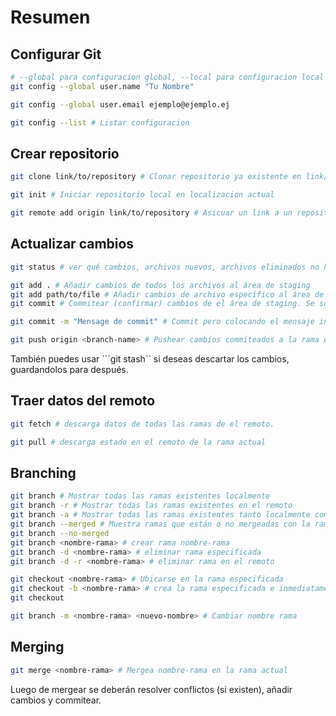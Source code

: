 # Resumen

## Configurar Git

```bash
# --global para configuracion global, --local para configuracion local de un repositorio
git config --global user.name "Tu Nombre"

git config --global user.email ejemplo@ejemplo.ej

git config --list # Listar configuracion
```

## Crear repositorio

```bash
git clone link/to/repository # Clonar repositorio ya existente en link/to/repository

git init # Iniciar repositorio local en localizacion actual

git remote add origin link/to/repository # Asicuar un link a un repositorio a mi repositorio local

```

## Actualizar cambios

```bash
git status # ver qué cambios, archivos nuevos, archivos eliminados no han sido añadidos al área de staging o de confirmación.

git add . # Añadir cambios de todos los archivos al área de staging
git add path/to/file # Añadir cambios de archivo específico al área de staging
git commit # Commitear (confirmar) cambios de el área de staging. Se solicitará que se ingrese un mensaje de commit que puede tener varias lineas, la primera línea debe ser un resumen, añadir más descripción solo de ser necesario.

git commit -m "Mensage de commit" # Commit pero colocando el mensaje inmediatamente.

git push origin <branch-name> # Pushear cambios commiteados a la rama especificada.
```

También puedes usar ```git stash`` si deseas descartar los cambios, guardandolos para después.

## Traer datos del remoto
```bash
git fetch # descarga datos de todas las ramas de el remoto.

git pull # descarga estado en el remoto de la rama actual
```
<!-- Pendiente = hacer resumen de staging -->
## Branching
```bash
git branch # Mostrar todas las ramas existentes localmente
git branch -r # Mostrar todas las ramas existentes en el remoto
git branch -a # Mostrar todas las ramas existentes tanto localmente como en el remoto
git branch --merged # Muestra ramas que están o no mergeadas con la rama actual
git branch --no-merged
git branch <nombre-rama> # crear rama nombre-rama
git branch -d <nombre-rama> # eliminar rama especificada
git branch -d -r <nombre-rama> # eliminar rama en el remoto

git checkout <nombre-rama> # Ubicarse en la rama especificada
git checkout -b <nombre-rama> # crea la rama especificada e inmediatamente se ubica en ella.
git checkout

git branch -m <nombre-rama> <nuevo-nombre> # Cambiar nombre rama
```

## Merging
```bash
git merge <nombre-rama> # Mergea nombre-rama en la rama actual
```

Luego de mergear se deberán resolver conflictos (si existen), añadir cambios y commitear.